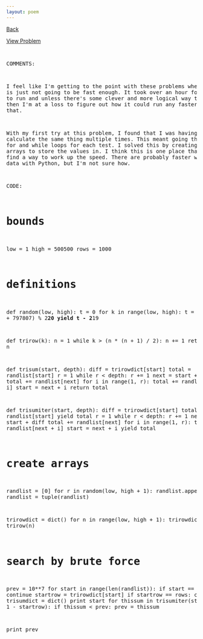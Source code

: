 ```yaml
---
layout: poem
---
```



<html><head><title>Euler - Problem 150</title>
<script type="text/javascript">

  var _gaq = _gaq || [];
  _gaq.push(['_setAccount', 'UA-16960753-5']);
  _gaq.push(['_trackPageview']);

  (function() {
    var ga = document.createElement('script'); ga.type = 'text/javascript'; ga.async = true;
    ga.src = ('https:' == document.location.protocol ? 'https://ssl' : 'http://www') + '.google-analytics.com/ga.js';
    var s = document.getElementsByTagName('script')[0]; s.parentNode.insertBefore(ga, s);
  })();

</script></head><body><p><a href="../index.html">Back</a></p>
<p><a href="http://projecteuler.net/problem=150" target="_blank">View Problem</a></p>
<pre>

COMMENTS:

I feel like I'm getting to the point with these problems where Python is just not going 
to be fast enough. It took over an hour for this one to run and unless there's some 
clever and more logical way to do it, then I'm at a loss to figure out how it could run 
any faster than that.

With my first try at this problem, I found that I was having it calculate the same thing 
multiple times. This meant going through many for and while loops for each test. I 
solved this by creating a couple of arrays to store the values in. I think this is one 
place that I could find a way to work up the speed. There are probably faster ways to 
store data with Python, but I'm not sure how.


CODE:

# bounds

low = 1
high = 500500
rows = 1000


# definitions

def random(low, high):
	t = 0 
	for k in range(low, high): 
	    t = (615949*t + 797807) % 2**20 
	    yield t - 2**19

def trirow(k):
	n = 1
	while k > (n * (n + 1) / 2):
		n += 1
	return n

def trisum(start, depth):
	diff = trirowdict[start]
	total = randlist[start]
	r = 1
	while r < depth:
		r += 1
		next = start + diff
		total += randlist[next]
		for i in range(1, r):
			total += randlist[next + i]
		start = next + i
	return total	

def trisumiter(start, depth):
	diff = trirowdict[start]
	total = randlist[start]
	yield total
	r = 1
	while r < depth:
		r += 1
		next = start + diff
		total += randlist[next]
		for i in range(1, r):
			total += randlist[next + i]
		start = next + i
		yield total


# create arrays

randlist = [0]
for r in random(low, high + 1):
	randlist.append(r)
randlist = tuple(randlist)

trirowdict = dict()
for n in range(low, high + 1):
	trirowdict[n] = trirow(n)


# search by brute force

prev = 10**7
for start in range(len(randlist)):
	if start == 0: continue
	startrow = trirowdict[start]
	if startrow == rows: continue
	trisumdict = dict()
	print start
	for thissum in trisumiter(start, rows + 1 - startrow):
		if thissum < prev:
			prev = thissum
			

print prev


</pre></body></html>
